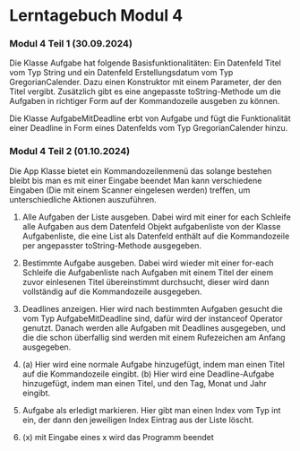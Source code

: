 # Lerntagebuch Modul 4

### Modul 4 Teil 1 (30.09.2024)

Die Klasse Aufgabe hat folgende Basisfunktionalitäten: Ein Datenfeld Titel vom Typ String
und ein Datenfeld Erstellungsdatum vom Typ GregorianCalender. Dazu einen Konstruktor mit einem
Parameter, der den Titel vergibt. Zusätzlich gibt es eine angepasste toString-Methode um die
Aufgaben in richtiger Form auf der Kommandozeile ausgeben zu können.

Die Klasse AufgabeMitDeadline erbt von Aufgabe und fügt die Funktionalität einer Deadline in Form
eines Datenfelds vom Typ GregorianCalender hinzu.



### Modul 4 Teil 2 (01.10.2024)

Die App Klasse bietet ein Kommandozeilenmenü das solange bestehen bleibt bis man es mit einer Eingabe beendet
Man kann verschiedene Eingaben (Die mit einem Scanner eingelesen werden) treffen, um unterschiedliche Aktionen auszuführen.

1. Alle Aufgaben der Liste ausgeben. Dabei wird mit einer for each Schleife alle Aufgaben aus dem Datenfeld Objekt aufgabenliste von der Klasse Aufgabenliste, die eine List als Datenfeld enthält auf die Kommandozeile per angepasster toString-Methode ausgegeben.

2. Bestimmte Aufgabe ausgeben. Dabei wird wieder mit einer for-each Schleife die Aufgabenliste  nach Aufgaben mit einem Titel der einem zuvor einlesenen Titel übereinstimmt durchsucht, dieser wird dann vollständig auf die Kommandozeile ausgegeben.

3. Deadlines anzeigen. Hier wird nach bestimmten Aufgaben gesucht die vom Typ AufgabeMitDeadline sind, dafür wird der instanceof Operator genutzt. Danach werden alle Aufgaben mit Deadlines ausgegeben, und die die schon überfallig sind werden mit einem Rufezeichen am Anfang ausgegeben.

4. (a) Hier wird eine normale Aufgabe hinzugefügt, indem man einen Titel auf die Kommandozeile eingibt.
   (b) Hier wird eine Deadline-Aufgabe hinzugefügt, indem man einen Titel, und den Tag, Monat und Jahr eingibt.

5. Aufgabe als erledigt markieren. Hier gibt man einen Index vom Typ int ein, der dann den jeweiligen Index Eintrag aus der Liste löscht.
6. (x) mit Eingabe eines x wird das Programm beendet